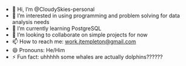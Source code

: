 - 👋 Hi, I’m @CloudySkies-personal
- 👀 I’m interested in using programming and problem solving for data analysis needs
- 🌱 I’m currently learning PostgreSQL
- 💞️ I’m looking to collaborate on simple projects for now
- 📫 How to reach me: work.jtempleton@gmail.com
- 😄 Pronouns: He/Him
- ⚡ Fun fact: uhhhhh some whales are actually dolphins??????

<!---
CloudySkies-personal/CloudySkies-personal is a ✨ special ✨ repository because its `README.md` (this file) appears on your GitHub profile.
You can click the Preview link to take a look at your changes.
--->
